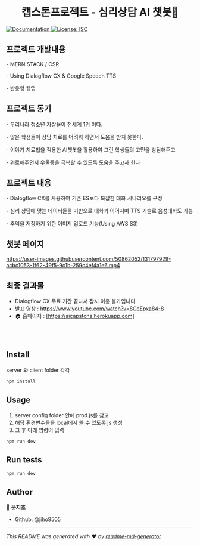 <h1 align="center"> 캡스톤프로젝트 - 심리상담 AI 챗봇👋</h1>
<p>
  <a href="https://github.com/jiho9505/project#README" target="_blank">
    <img alt="Documentation" src="https://img.shields.io/badge/documentation-yes-brightgreen.svg" />
  </a>
  <a href="#" target="_blank">
    <img alt="License: ISC" src="https://img.shields.io/badge/License-ISC-yellow.svg" />
  </a>
</p>

## 프로젝트 개발내용
<p>- MERN STACK / CSR</p> 
<p>- Using Dialogflow CX & Google Speech TTS</p>
<p>- 반응형 웹앱<p>

## 프로젝트 동기
<p>- 우리나라 청소년 자살율이 전세계 1위 이다.</p>
<p>- 많은 학생들이 상담 치료를 어려워 하면서 도움을 받지 못한다.<p>
<p>- 이야기 치료법을 적용한 AI챗봇을 활용하여 그런 학생들의 고민을 상담해주고<p>
<p>- 위로해주면서 우울증을 극복할 수 있도록 도움을 주고자 한다<p>

## 프로젝트 내용
<p>- Dialogflow CX를 사용하여 기존 ES보다 복잡한 대화 시나리오를 구성</p>
<p>- 심리 상담에 맞는 데이터들을 기반으로 대화가 이어지며 TTS 기술로 음성대화도 가능</p>
<p>- 추억을 저장하기 위한 이미지 업로드 기능(Using AWS S3)</p>

## 챗봇 페이지 

https://user-images.githubusercontent.com/50862052/131797929-acbc1053-1f62-49f5-9c1b-259c4ef4a1e6.mp4

## 최종 결과물
 - Dialogflow CX 무료 기간 끝나서 잠시 이용 불가입니다.  
 - 발표 영상 : https://www.youtube.com/watch?v=8CoEpxa84-8 
 - 🏠 홈페이지 : [https://aicapstons.herokuapp.com] 

 


<br><br/>
## Install
server 와 client folder 각각
```sh
npm install
```

## Usage
1. server config folder 안에 prod.js를 참고
2. 해당 환경변수들을 local에서 쓸 수 있도록 js 생성
3. 그 후 아래 명령어 입력
```sh
npm run dev
```

## Run tests

```sh
npm run dev
```

## Author

👤 **문지호**

* Github: [@jiho9505](https://github.com/jiho9505)


***
_This README was generated with ❤️ by [readme-md-generator](https://github.com/kefranabg/readme-md-generator)_
